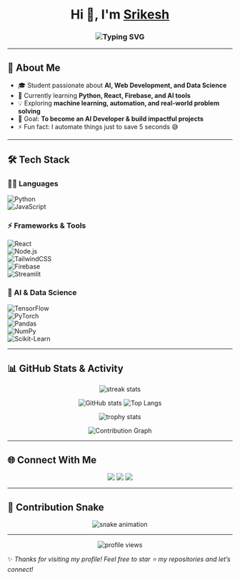 <!-- Typing Effect Intro -->
<h1 align="center">
  Hi 👋, I'm <a href="https://github.com/srikesh">Srikesh</a>
</h1>
<h3 align="center">
  <img src="https://readme-typing-svg.herokuapp.com?font=Fira+Code&weight=600&size=24&pause=1000&color=36BCF7&center=true&vCenter=true&width=500&lines=AI+%26+ML+Enthusiast;Web+Developer;Data+Science+Explorer;Always+Learning+New+Things" alt="Typing SVG" />
</h3>

---

## 🚀 About Me  
- 🎓 Student passionate about **AI, Web Development, and Data Science**  
- 🌱 Currently learning **Python, React, Firebase, and AI tools**  
- 💡 Exploring **machine learning, automation, and real-world problem solving**  
- 🎯 Goal: **To become an AI Developer & build impactful projects**  
- ⚡ Fun fact: I automate things just to save 5 seconds 😅  

---

## 🛠️ Tech Stack  

### 👨‍💻 Languages  
![Python](https://img.shields.io/badge/Python-3776AB?style=for-the-badge&logo=python&logoColor=white)  
![JavaScript](https://img.shields.io/badge/JavaScript-FFCA28?style=for-the-badge&logo=javascript&logoColor=black)  

### ⚡ Frameworks & Tools  
![React](https://img.shields.io/badge/React-20232A?style=for-the-badge&logo=react&logoColor=61DAFB)  
![Node.js](https://img.shields.io/badge/Node.js-339933?style=for-the-badge&logo=node.js&logoColor=white)  
![TailwindCSS](https://img.shields.io/badge/TailwindCSS-06B6D4?style=for-the-badge&logo=tailwindcss&logoColor=white)  
![Firebase](https://img.shields.io/badge/Firebase-FFCA28?style=for-the-badge&logo=firebase&logoColor=black)  
![Streamlit](https://img.shields.io/badge/Streamlit-FF4B4B?style=for-the-badge&logo=streamlit&logoColor=white)  

### 🧠 AI & Data Science  
![TensorFlow](https://img.shields.io/badge/TensorFlow-FF6F00?style=for-the-badge&logo=tensorflow&logoColor=white)  
![PyTorch](https://img.shields.io/badge/PyTorch-EE4C2C?style=for-the-badge&logo=pytorch&logoColor=white)  
![Pandas](https://img.shields.io/badge/Pandas-150458?style=for-the-badge&logo=pandas&logoColor=white)  
![NumPy](https://img.shields.io/badge/Numpy-013243?style=for-the-badge&logo=numpy&logoColor=white)  
![Scikit-Learn](https://img.shields.io/badge/Scikit--Learn-F7931E?style=for-the-badge&logo=scikit-learn&logoColor=white)  

---

## 📊 GitHub Stats & Activity  

<p align="center">
  <img src="https://github-readme-streak-stats.herokuapp.com?user=srikesh&theme=tokyonight&hide_border=true" alt="streak stats"/>
</p>

<p align="center">
  <img src="https://github-readme-stats.vercel.app/api?username=srikesh&show_icons=true&theme=tokyonight&hide_border=true" alt="GitHub stats"/>
  <img src="https://github-readme-stats.vercel.app/api/top-langs/?username=srikesh&layout=compact&theme=tokyonight&hide_border=true" alt="Top Langs"/>
</p>

<p align="center">
  <img src="https://github-profile-trophy.vercel.app/?username=srikesh&theme=onedark&no-frame=true&row=1&column=6" alt="trophy stats"/>
</p>

<!-- Contribution Graph Animation -->
<p align="center">
  <img src="https://github-readme-activity-graph.vercel.app/graph?username=srikesh&theme=tokyo-night&hide_border=true" alt="Contribution Graph"/>
</p>

---

## 🌐 Connect With Me  

<p align="center">
  <a href="https://www.linkedin.com/in/srikesh-v-9544012b7/"><img src="https://img.shields.io/badge/LinkedIn-0A66C2?style=for-the-badge&logo=linkedin&logoColor=white"/></a>
  <a href="mailto:srikeshveeramani@gmail.com"><img src="https://img.shields.io/badge/Email-D14836?style=for-the-badge&logo=gmail&logoColor=white"/></a>
  <a href="https://x.com/srikesh05"><img src="https://img.shields.io/badge/Twitter-1DA1F2?style=for-the-badge&logo=twitter&logoColor=white"/></a>
</p>

---

## 🐍 Contribution Snake  

<p align="center">
  <img src="https://github.com/srikesh/srikesh/blob/output/github-contribution-grid-snake.svg" alt="snake animation"/>
</p>

---

<p align="center">
  <img src="https://komarev.com/ghpvc/?username=srikesh&style=for-the-badge&color=blue" alt="profile views"/>
</p>

✨ *Thanks for visiting my profile! Feel free to star ⭐ my repositories and let’s connect!*  
